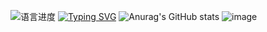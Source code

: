 ![语言进度](https://github-readme-stats.vercel.app/api/top-langs/?username=clover1420&layout=compact&langs_count=10&locale=cn&theme=dark)
[![Typing SVG](https://readme-typing-svg.demolab.com?font=&weight=200&size=25&pause=1000&color=846EF7&background=D73CFF00&width=300&lines=%E9%86%89%E5%90%8E%E4%B8%8D%E7%9F%A5%E5%A4%A9%E5%9C%A8%E6%B0%B4;%E6%BB%A1%E8%88%B9%E6%B8%85%E6%A2%A6%E5%8E%8B%E6%98%9F%E6%B2%B3)](https://git.io/typing-svg)
![Anurag's GitHub stats](https://github-readme-stats.vercel.app/api/?username=clover1420&show_icons=true&count_private=true&langs_count=3&locale=cn&theme=dark)
![image]([https://github.com/clover1420/clover1420/blob/main/aa.png](https://www.clover1420.top/img/0E60990B40E50A40A90E909B0A80E909C0B20E30800900E60990B40E50A40A90E70890880E30800914K_adad0.jpg!/format/webp/lossless/true))
